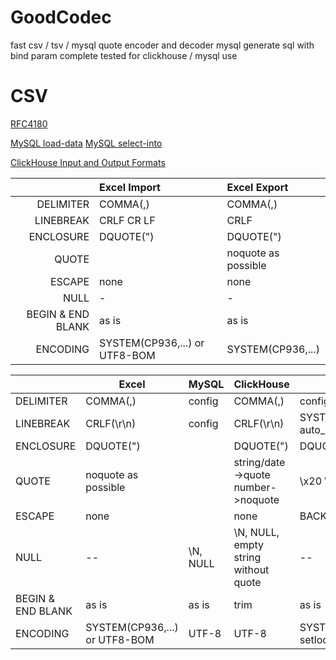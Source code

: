 # GoodCodec
fast csv / tsv / mysql quote encoder and decoder
mysql generate sql with bind param
complete tested for clickhouse / mysql use

# CSV

[RFC4180](https://tools.ietf.org/html/rfc4180)

[MySQL load-data](https://dev.mysql.com/doc/refman/8.0/en/load-data.html) [MySQL select-into](https://dev.mysql.com/doc/refman/8.0/en/select-into.html)

[ClickHouse Input and Output Formats](https://clickhouse.tech/docs/en/interfaces/formats/#csv)




| |Excel Import|Excel Export|
|----:|:-----|:----|
|DELIMITER|COMMA(,) |COMMA(,) |
|LINEBREAK|CRLF CR LF|CRLF|
|ENCLOSURE|DQUOTE(") |DQUOTE(")|
|QUOTE| | noquote as possible |
|ESCAPE|none|none|
|NULL| -| -|
|BEGIN & END BLANK| as is | as is |
|ENCODING|SYSTEM(CP936,...) or UTF8-BOM| SYSTEM(CP936,...) |


| | Excel |MySQL|ClickHouse|PHP|
|----|-----|----|-----|-----|
|DELIMITER|COMMA(,) |config|COMMA(,) |config|
|LINEBREAK|CRLF(\r\n)|config|CRLF(\r\n) |SYSTEM PHP_EOL<br>auto_detect_line_endings|
|ENCLOSURE|DQUOTE(") | |DQUOTE(")|DQUOTE(") |
|QUOTE| noquote as possible | | string/date->quote<br>number->noquote | \\x20 \\t \\r \\n \\" \\\\ , |
|ESCAPE|none| |none |BACKSLASH(\\) |
|NULL| -- | \N, NULL | \N, NULL,<br>  empty string without quote| -- |
|BEGIN & END BLANK| as is | as is | trim | as is |
|ENCODING|SYSTEM(CP936,...) <br> or UTF8-BOM| UTF-8 | UTF-8 | SYSTEM,<br> setlocale(LC_CTYPE,"C") |
